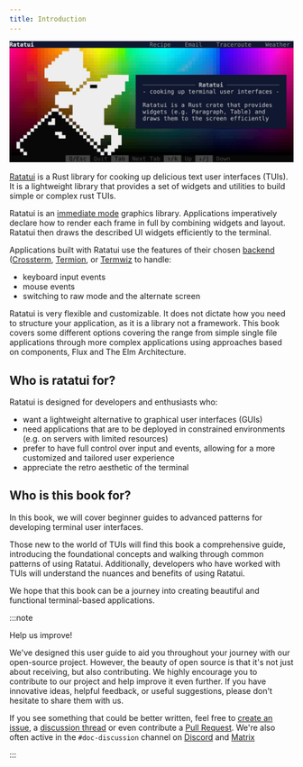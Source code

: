 ```yaml
---
title: Introduction
---
```


![Demo](https://raw.githubusercontent.com/ratatui-org/ratatui/images/examples/demo2.gif)

[Ratatui] is a Rust library for cooking up delicious text user interfaces (TUIs). It is a
lightweight library that provides a set of widgets and utilities to build simple or complex rust
TUIs.

Ratatui is an [immediate mode] graphics library. Applications imperatively declare how to render
each frame in full by combining widgets and layout. Ratatui then draws the described UI widgets
efficiently to the terminal.

Applications built with Ratatui use the features of their chosen [backend] ([Crossterm], [Termion],
or [Termwiz] to handle:

- keyboard input events
- mouse events
- switching to raw mode and the alternate screen

Ratatui is very flexible and customizable. It does not dictate how you need to structure your
application, as it is a library not a framework. This book covers some different options covering
the range from simple single file applications through more complex applications using approaches
based on components, Flux and The Elm Architecture.

## Who is ratatui for?

Ratatui is designed for developers and enthusiasts who:

- want a lightweight alternative to graphical user interfaces (GUIs)
- need applications that are to be deployed in constrained environments (e.g. on servers with
  limited resources)
- prefer to have full control over input and events, allowing for a more customized and tailored
  user experience
- appreciate the retro aesthetic of the terminal

## Who is this book for?

In this book, we will cover beginner guides to advanced patterns for developing terminal user
interfaces.

Those new to the world of TUIs will find this book a comprehensive guide, introducing the
foundational concepts and walking through common patterns of using Ratatui. Additionally, developers
who have worked with TUIs will understand the nuances and benefits of using Ratatui.

We hope that this book can be a journey into creating beautiful and functional terminal-based
applications.

[immediate mode]: https://en.wikipedia.org/wiki/Immediate_mode_(computer_graphics)
[backend]: /concepts/backends/
[Ratatui]: https://crates.io/crates/ratatui
[Crossterm]: https://crates.io/crates/crossterm
[Termion]: https://crates.io/crates/termion
[Termwiz]: https://crates.io/crates/termwiz

:::note

Help us improve!

We've designed this user guide to aid you throughout your journey with our open-source project.
However, the beauty of open source is that it's not just about receiving, but also contributing. We
highly encourage you to contribute to our project and help improve it even further. If you have
innovative ideas, helpful feedback, or useful suggestions, please don't hesitate to share them with
us.

If you see something that could be better written, feel free to [create an issue], a [discussion
thread] or even contribute a [Pull Request]. We're also often active in the `#doc-discussion`
channel on [Discord] and [Matrix]

[create an issue]: https://github.com/ratatui-org/ratatui-website/issues
[discussion thread]: https://github.com/ratatui-org/ratatui-website/discussions
[Pull Request]: https://github.com/ratatui-org/ratatui-website/pulls
[Discord]: https://discord.gg/pMCEU9hNEj
[Matrix]: https://matrix.to/#/#ratatui:matrix.org

:::
